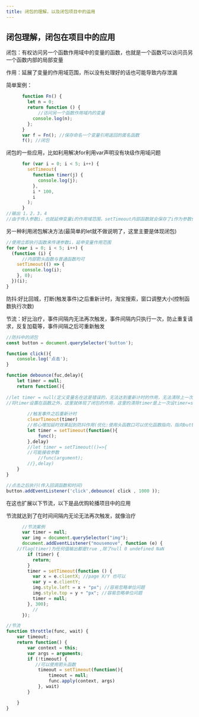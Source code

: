 ```yaml
---
title: 闭包的理解，以及闭包项目中的运用
---
```


## 闭包理解，闭包在项目中的应用

闭包：有权访问另一个函数作用域中的变量的函数，也就是一个函数可以访问员另一个函数内部的局部变量

作用：延展了变量的作用域范围，所以没有处理好的话也可能导致内存泄漏

简单案例：

```javascript
      function Fn() {
        let n = 0;
        return function () {
            //访问另一个函数作用域内的变量
          console.log(n);
        };
      }
      var f = Fn(); //保存命名一个变量引用返回的匿名函数
      f(); //闭包
```

闭包的一些应用，比如利用解决for利用var声明没有块级作用域问题

```javascript
      for (var i = 0; i < 5; i++) {
        setTimeout(
          function timer(j) {
            console.log(j);
          },
          i * 100,
          i
        );
      }
//输出 1，2，3，4
//由于传入参数i，也就延伸变量i的作用域范围，setTimeout内部函数就会保存了i作为参数使用，而就不会被回收机制回收，会保存在setTimeout中，所以会正常输出(核心还是变量作为参数延伸了作用范围)
```

另一种利用闭包解决方法(最简单的let就不做说明了，这里主要是体现闭包)

```javascript
//使用立即执行函数来传递参数i，延申变量作用范围
for (var i = 0; i < 5; i++) {
  (function (i) {
      //内部箭头函数与普通函数均可
    setTimeout(() => {
      console.log(i);
    }, 0);
  })(i);
}
```

防抖:好比回城，打断(触发事件)之后重新计时，淘宝搜索，窗口调整大小(控制函数执行次数)

节流：好比治疗，事件间隔内无法再次触发，事件间隔内只执行一次，防止重复请求，反复加载等，事件间隔之后可重新触发

```javascript
//防抖中的闭包
const button = document.querySelector('button');

function click(){
    console.log('点击');
}

function debounce(fuc,delay){
    let timer = null;
    return function(){
        
//let timer = null(定义变量名在这是错误的，无法达到重新计时的作用，无法清除上一次设置的延时，因为每一个操作都是独立的，只是清除重建的操作）
//将timer设置在函数之外，这里就体现了闭包的作用，这里的清除timer是上一次设timer=setTimerout的作用范围延伸)
        
        //触发事件之后重新计时
        clearTimeout(timer)
        //核心增加延时效果起到防抖作用(优化:使用头函数口可以优化函数指向，指向button，而不是指向window)
        let timer = setTimeout(function(){
            func();
        },delay)
        //let timer = setTimeout(()=>{
        //可能接收参数
            //func(argument);
        //},delay)
    }
}

//点击之后执行(传入回调函数和时间)
button.addEventListener('click',debounce( click , 1000 ));
```

在这也扩展以下节流，以下是品优购轮播项目中的应用

节流就达到了在时间间隔内无论无法再次触发，就像治疗

```javascript
      //节流案例
	  var timer = null;
      var img = document.querySelector("img");
      document.addEventListener("mousemove", function (e) {
    //flag(timer)为任何值输出都是true ,除了null 0 undefined NaN
        if (timer) {
          return;
        }
        timer = setTimeout(function () {
          var x = e.clientX; //page X/Y 也可以
          var y = e.clientY;
          img.style.left = x + "px"; //容易忽略单位问题
          img.style.top = y + "px"; //容易忽略单位问题
          timer = null;
        }, 300);
          //
      });

//节流
function throttle(func, wait) {
    var timeout;
    return function() {
        var context = this;
        var args = arguments;
        if (!timeout) {
           //可以使用箭头函数
            timeout = setTimeout(function(){
                timeout = null;
                func.apply(context, args)
            }, wait)
        }

    }
}
```

